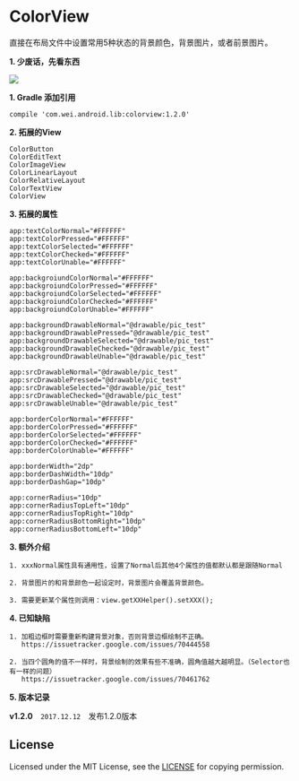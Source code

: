 ColorView
========

直接在布局文件中设置常用5种状态的背景颜色，背景图片，或者前景图片。

**1. 少废话，先看东西**

![](https://github.com/uccmawei/ColorView/raw/master/demo.jpg)


**1. Gradle 添加引用**

    compile 'com.wei.android.lib:colorview:1.2.0'

**2. 拓展的View**

    ColorButton
    ColorEditText
    ColorImageView
    ColorLinearLayout
    ColorRelativeLayout
    ColorTextView
    ColorView

**3. 拓展的属性**

    app:textColorNormal="#FFFFFF"
    app:textColorPressed="#FFFFFF"
    app:textColorSelected="#FFFFFF"
    app:textColorChecked="#FFFFFF"
    app:textColorUnable="#FFFFFF"

    app:backgroiundColorNormal="#FFFFFF"
    app:backgroiundColorPressed="#FFFFFF"
    app:backgroiundColorSelected="#FFFFFF"
    app:backgroiundColorChecked="#FFFFFF"
    app:backgroiundColorUnable="#FFFFFF"

    app:backgroundDrawableNormal="@drawable/pic_test"
    app:backgroundDrawablePressed="@drawable/pic_test"
    app:backgroundDrawableSelected="@drawable/pic_test"
    app:backgroundDrawableChecked="@drawable/pic_test"
    app:backgroundDrawableUnable="@drawable/pic_test"

    app:srcDrawableNormal="@drawable/pic_test"
    app:srcDrawablePressed="@drawable/pic_test"
    app:srcDrawableSelected="@drawable/pic_test"
    app:srcDrawableChecked="@drawable/pic_test"
    app:srcDrawableUnable="@drawable/pic_test"

    app:borderColorNormal="#FFFFFF"
    app:borderColorPressed="#FFFFFF"
    app:borderColorSelected="#FFFFFF"
    app:borderColorChecked="#FFFFFF"
    app:borderColorUnable="#FFFFFF"

    app:borderWidth="2dp"
    app:borderDashWidth="10dp"
    app:borderDashGap="10dp"

    app:cornerRadius="10dp"
    app:cornerRadiusTopLeft="10dp"
    app:cornerRadiusTopRight="10dp"
    app:cornerRadiusBottomRight="10dp"
    app:cornerRadiusBottomLeft="10dp"

**3. 额外介绍**

    1. xxxNormal属性具有通用性，设置了Normal后其他4个属性的值都默认都是跟随Normal
    
    2. 背景图片的和背景颜色一起设定时，背景图片会覆盖背景颜色。

    3. 需要更新某个属性则调用：view.getXXHelper().setXXX();

**4. 已知缺陷**
    
    1. 加粗边框时需要重新构建背景对象，否则背景边框绘制不正确。
       https://issuetracker.google.com/issues/70444558

    2. 当四个圆角的值不一样时，背景绘制的效果有些不准确，圆角值越大越明显。（Selector也有一样的问题）
       https://issuetracker.google.com/issues/70461762

**5. 版本记录**

**v1.2.0**　`2017.12.12`　发布1.2.0版本

## License ##

Licensed under the MIT License, see the [LICENSE](https://github.com/uccmawei/ColorView/blob/master/LICENSE) for copying permission.
